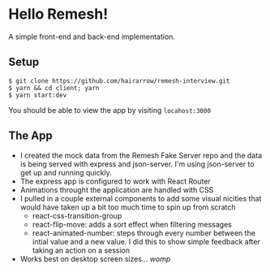 # Hello Remesh!

A simple front-end and back-end implementation.

## Setup

```
$ git clone https://github.com/hairarrow/remesh-interview.git
$ yarn && cd client; yarn
$ yarn start:dev
```

You should be able to view the app by visiting `locahost:3000`

## The App
- I created the mock data from the Remesh Fake Server repo and the data is being served with express and json-server. I'm using json-server to get up and running quickly.
- The express app is configured to work with React Router
- Animations throught the application are handled with CSS
- I pulled in a couple external components to add some visual nicities that would have taken up a bit too much time to spin up from scratch
  - react-css-transition-group
  - react-flip-move: adds a sort effect when filtering messages
  - react-animated-number: steps through every number between the intial value and a new value. I did this to show simple feedback after taking an action on a session
- Works best on desktop screen sizes... _womp_

